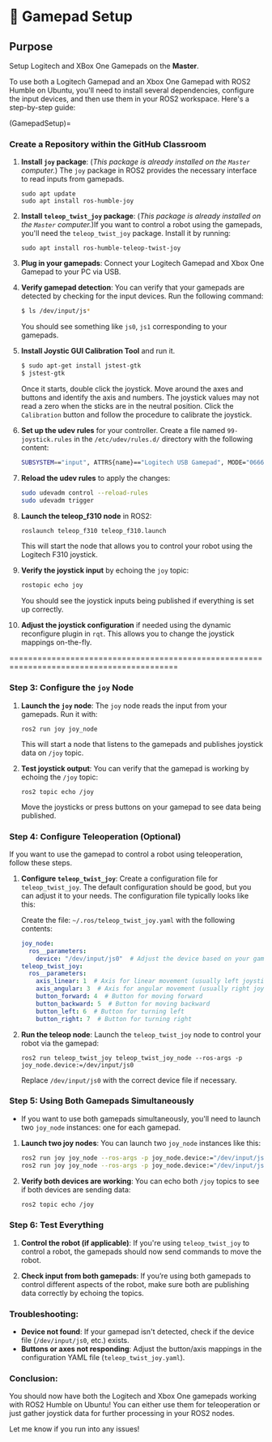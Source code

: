 
# 🔧 Gamepad Setup


## Purpose
Setup Logitech and XBox One Gamepads on the **Master**.

To use both a Logitech Gamepad and an Xbox One Gamepad with ROS2 Humble on Ubuntu, you'll need to install several dependencies, configure the input devices, and then use them in your ROS2 workspace. Here's a step-by-step guide:


(GamepadSetup)=
### Create a Repository within the GitHub Classroom

1. **Install `joy` package**: (_This package is already installed on the `Master` computer._) The `joy` package in ROS2 provides the necessary interface to read inputs from gamepads. 
   ```
   sudo apt update
   sudo apt install ros-humble-joy
   ```

1. **Install `teleop_twist_joy` package**: (_This package is already installed on the `Master` computer._)If you want to control a robot using the gamepads, you'll need the `teleop_twist_joy` package.  Install it by running:
   ```
   sudo apt install ros-humble-teleop-twist-joy
   ```

1. **Plug in your gamepads**: Connect your Logitech Gamepad and Xbox One Gamepad to your PC via USB.
   
1. **Verify gamepad detection**:
   You can verify that your gamepads are detected by checking for the input devices. Run the following command:
   ```bash
   $ ls /dev/input/js*
   ```
   You should see something like `js0`, `js1` corresponding to your gamepads.
   

1. **Install Joystic GUI Calibration Tool** and run it.
    ```bash
    $ sudo apt-get install jstest-gtk
    $ jstest-gtk
    ```
    Once it starts, double click the joystick. Move around the axes and buttons and identify the axis and numbers. The joystick values may not read a zero when the sticks are in the neutral position. Click the `Calibration` button and follow the procedure to calibrate the joystick.



3. **Set up the udev rules** for your controller. Create a file named `99-joystick.rules` in the `/etc/udev/rules.d/` directory with the following content:
   ```bash
   SUBSYSTEM=="input", ATTRS{name}=="Logitech USB Gamepad", MODE="0666"
   ```
4. **Reload the udev rules** to apply the changes:
   ```bash
   sudo udevadm control --reload-rules
   sudo udevadm trigger
   ```
5. **Launch the teleop_f310 node** in ROS2:
   ```bash
   roslaunch teleop_f310 teleop_f310.launch
   ```
   This will start the node that allows you to control your robot using the Logitech F310 joystick.

6. **Verify the joystick input** by echoing the `joy` topic:
   ```bash
   rostopic echo joy
   ```
   You should see the joystick inputs being published if everything is set up correctly.

7. **Adjust the joystick configuration** if needed using the dynamic reconfigure plugin in `rqt`. This allows you to change the joystick mappings on-the-fly.

==========================================================================================






### Step 3: Configure the `joy` Node
1. **Launch the `joy` node**:
   The `joy` node reads the input from your gamepads. Run it with:
   ```
   ros2 run joy joy_node
   ```
   This will start a node that listens to the gamepads and publishes joystick data on `/joy` topic.

2. **Test joystick output**:
   You can verify that the gamepad is working by echoing the `/joy` topic:
   ```
   ros2 topic echo /joy
   ```
   Move the joysticks or press buttons on your gamepad to see data being published.

### Step 4: Configure Teleoperation (Optional)
If you want to use the gamepad to control a robot using teleoperation, follow these steps.

1. **Configure `teleop_twist_joy`**:
   Create a configuration file for `teleop_twist_joy`. The default configuration should be good, but you can adjust it to your needs. The configuration file typically looks like this:
   
   Create the file: `~/.ros/teleop_twist_joy.yaml` with the following contents:
   ```yaml
   joy_node:
     ros__parameters:
       device: "/dev/input/js0"  # Adjust the device based on your gamepad (e.g., js0 for the first gamepad)
   teleop_twist_joy:
     ros__parameters:
       axis_linear: 1  # Axis for linear movement (usually left joystick)
       axis_angular: 3  # Axis for angular movement (usually right joystick)
       button_forward: 4  # Button for moving forward
       button_backward: 5  # Button for moving backward
       button_left: 6  # Button for turning left
       button_right: 7  # Button for turning right
   ```

2. **Run the teleop node**:
   Launch the `teleop_twist_joy` node to control your robot via the gamepad:
   ```
   ros2 run teleop_twist_joy teleop_twist_joy_node --ros-args -p joy_node.device:=/dev/input/js0
   ```
   Replace `/dev/input/js0` with the correct device file if necessary.

### Step 5: Using Both Gamepads Simultaneously
- If you want to use both gamepads simultaneously, you'll need to launch two `joy_node` instances: one for each gamepad.

1. **Launch two joy nodes**:
   You can launch two `joy_node` instances like this:
   ```bash
   ros2 run joy joy_node --ros-args -p joy_node.device:="/dev/input/js0" &
   ros2 run joy joy_node --ros-args -p joy_node.device:="/dev/input/js1" &
   ```

2. **Verify both devices are working**:
   You can echo both `/joy` topics to see if both devices are sending data:
   ```bash
   ros2 topic echo /joy
   ```

### Step 6: Test Everything
1. **Control the robot (if applicable)**:
   If you're using `teleop_twist_joy` to control a robot, the gamepads should now send commands to move the robot.

2. **Check input from both gamepads**:
   If you’re using both gamepads to control different aspects of the robot, make sure both are publishing data correctly by echoing the topics.

### Troubleshooting:
- **Device not found**: If your gamepad isn't detected, check if the device file (`/dev/input/js0`, etc.) exists.
- **Buttons or axes not responding**: Adjust the button/axis mappings in the configuration YAML file (`teleop_twist_joy.yaml`).

### Conclusion:
You should now have both the Logitech and Xbox One gamepads working with ROS2 Humble on Ubuntu! You can either use them for teleoperation or just gather joystick data for further processing in your ROS2 nodes.

Let me know if you run into any issues!